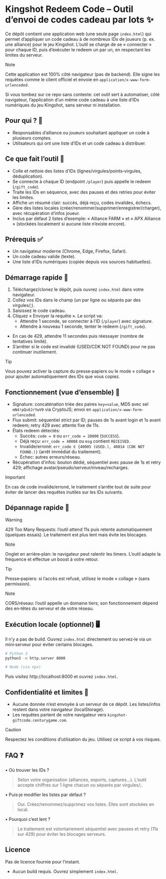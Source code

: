 # Kingshot Redeem Code – Outil d’envoi de codes cadeau par lots ✨

Ce dépôt contient une application web (une seule page `index.html`) qui permet d’appliquer un code cadeau à de nombreux IDs de joueurs (p. ex. une alliance) pour le jeu Kingshot. L’outil se charge de se « connecter » pour chaque ID, puis d’exécuter le redeem un par un, en respectant les limites du serveur.

> [!NOTE]
> Cette application est 100% côté navigateur (pas de backend). Elle signe les requêtes comme le client officiel et envoie en `application/x-www-form-urlencoded`.

Si vous tombez sur ce repo sans contexte: cet outil sert à automatiser, côté navigateur, l’application d’un même code cadeau à une liste d’IDs numériques du jeu Kingshot, sans serveur ni installation.

## Pour qui ? 👥
- Responsables d’alliance ou joueurs souhaitant appliquer un code à plusieurs comptes.
- Utilisateurs qui ont une liste d’IDs et un code cadeau à distribuer.

## Ce que fait l’outil 🔧
- Colle et nettoie des listes d’IDs (lignes/virgules/points‑virgules, déduplication).
- Se connecte à chaque ID (endpoint `/player`) puis appelle le redeem (`/gift_code`).
- Traite les IDs en séquence, avec des pauses et des retries pour éviter les limites.
- Affiche un résumé clair: succès, déjà reçu, codes invalides, échecs.
- Gère des listes locales (créer/renommer/supprimer/enregistrer/charger), avec récupération d’infos joueur.
- Inclus par défaut 2 listes d’exemple: « Alliance FARM » et « APX Alliance » (stockées localement si aucune liste n’existe encore).

## Prérequis ✅
- Un navigateur moderne (Chrome, Edge, Firefox, Safari).
- Un code cadeau valide (texte).
- Une liste d’IDs numériques (copiée depuis vos sources habituelles).

## Démarrage rapide 🚀
1) Téléchargez/clonez le dépôt, puis ouvrez `index.html` dans votre navigateur.
2) Collez vos IDs dans le champ (un par ligne ou séparés par des virgules/;).
3) Saisissez le code cadeau.
4) Cliquez « Envoyer la requête ». Le script va:
   - Attendre 1 seconde, se connecter à l’ID (`/player`) avec signature.
   - Attendre à nouveau 1 seconde, tenter le redeem (`/gift_code`).
  - En cas de 429, attendre 11 secondes puis réessayer (nombre de tentatives limité).
   - S’arrêter si le code est invalidé (USED/CDK NOT FOUND) pour ne pas continuer inutilement.

> [!TIP]
> Vous pouvez activer la capture du presse‑papiers ou le mode « collage » pour ajouter automatiquement des IDs que vous copiez.

## Fonctionnement (vue d’ensemble) 🧠
- Signature: concaténation triée des paires `key=value`, MD5 avec sel `mN4!pQs6JrYwV9` via CryptoJS; envoi en `application/x-www-form-urlencoded`.
- Flux submit: séquentiel strict par ID; pauses de 1s avant login et 1s avant redeem; retry 429 avec attente fixe de 11s.
- États redeem détectés:
  - Succès: `code = 0` ou `err_code = 20000` (`SUCCESS`).
  - Déjà reçu: `err_code = 40008` ou `msg` contient `RECEIVED`.
  - Invalide/erroné: `err_code ∈ {40005 (USED.), 40014 (CDK NOT FOUND.)}` (arrêt immédiat du traitement).
  - Échec: autres erreurs/réseau.
- Récupération d’infos: bouton dédié, séquentiel avec pause de 1s et retry 429; affichage avatar/pseudo/serveur/niveau/recharges.

> [!IMPORTANT]
> En cas de code invalide/erroné, le traitement s’arrête tout de suite pour éviter de lancer des requêtes inutiles sur les IDs suivants.

## Dépannage rapide 🧰

> [!WARNING]
> 429 Too Many Requests: l’outil attend 11s puis retente automatiquement (quelques essais). Le traitement est plus lent mais évite les blocages.

> [!NOTE]
> Onglet en arrière‑plan: le navigateur peut ralentir les timers. L’outil adapte la fréquence et effectue un boost à votre retour.

> [!TIP]
> Presse‑papiers: si l’accès est refusé, utilisez le mode « collage » (sans permission).

> [!NOTE]
> CORS/réseau: l’outil appelle un domaine tiers; son fonctionnement dépend des en‑têtes du serveur et de votre réseau.

## Exécution locale (optionnel) 🖥️
Il n’y a pas de build. Ouvrez `index.html` directement ou servez‑le via un mini‑serveur pour éviter certains blocages.

```bash
# Python 3
python3 -m http.server 8000

# Node (via npx)

```

Puis visitez http://localhost:8000 et ouvrez `index.html`.

## Confidentialité et limites 🔐
- Aucune donnée n’est envoyée à un serveur de ce dépôt. Les listes/infos restent dans votre navigateur (localStorage).
- Les requêtes partent de votre navigateur vers `kingshot-giftcode.centurygame.com`.
> [!CAUTION]
> Respectez les conditions d’utilisation du jeu. Utilisez ce script à vos risques.

## FAQ ❓
• Où trouver les IDs ?
> Selon votre organisation (alliances, exports, captures…). L’outil accepte chiffres sur 1 ligne chacun ou séparés par virgules/;.

• Puis‑je modifier les listes par défaut ?
> Oui. Créez/renommez/supprimez vos listes. Elles sont stockées en local.

• Pourquoi c’est lent ?
> Le traitement est volontairement séquentiel avec pauses et retry (11s sur 429) pour éviter les blocages serveurs.

## Licence
Pas de licence fournie pour l’instant.
- Aucun build requis. Ouvrez simplement `index.html`.

